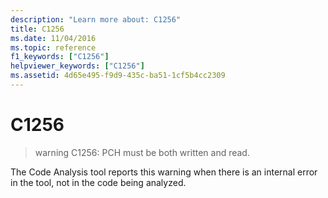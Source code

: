 ```yaml
---
description: "Learn more about: C1256"
title: C1256
ms.date: 11/04/2016
ms.topic: reference
f1_keywords: ["C1256"]
helpviewer_keywords: ["C1256"]
ms.assetid: 4d65e495-f9d9-435c-ba51-1cf5b4cc2309
---
```

# C1256

> warning C1256: PCH must be both written and read.

The Code Analysis tool reports this warning when there is an internal error in the tool, not in the code being analyzed.
